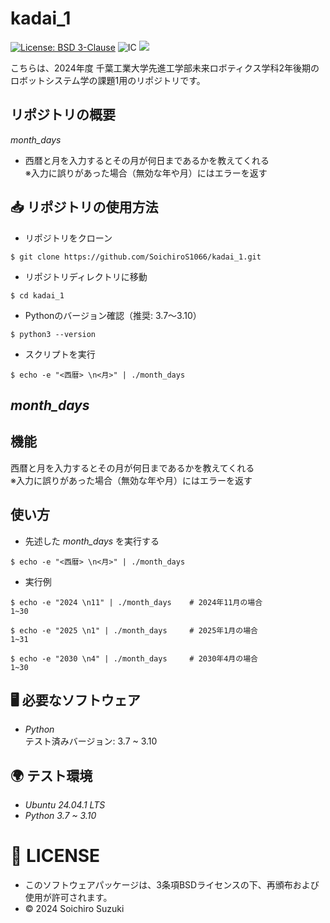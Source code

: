 # kadai_1
[![License: BSD 3-Clause](https://img.shields.io/badge/License-BSD%203--Clause-blue.svg)](https://opensource.org/licenses/BSD-3-Clause)
![IC](https://github.com/SoichiroS1066/kadai_1/actions/workflows/test_month_days.yml/badge.svg)
<img src="https://img.shields.io/badge/-Python-yellow.svg?logo=python&style=for-the-badge">

こちらは、2024年度 千葉工業大学先進工学部未来ロボティクス学科2年後期のロボットシステム学の課題1用のリポジトリです。

## リポジトリの概要
*month_days*
- 西暦と月を入力するとその月が何日まであるかを教えてくれる  
※入力に誤りがあった場合（無効な年や月）にはエラーを返す

## 📥 リポジトリの使用方法
- リポジトリをクローン  
```
$ git clone https://github.com/SoichiroS1066/kadai_1.git
```  
- リポジトリディレクトリに移動
```
$ cd kadai_1
```
- Pythonのバージョン確認（推奨: 3.7〜3.10）
```
$ python3 --version
```
- スクリプトを実行
```
$ echo -e "<西暦> \n<月>" | ./month_days
```

## *month_days*

## 機能
西暦と月を入力するとその月が何日まであるかを教えてくれる  
※入力に誤りがあった場合（無効な年や月）にはエラーを返す

## 使い方
- 先述した *month_days* を実行する  
  
`$ echo -e "<西暦> \n<月>" | ./month_days`  

- 実行例
```
$ echo -e "2024 \n11" | ./month_days    # 2024年11月の場合
1~30

$ echo -e "2025 \n1" | ./month_days     # 2025年1月の場合
1~31

$ echo -e "2030 \n4" | ./month_days     # 2030年4月の場合
1~30
```
## 🖥️ 必要なソフトウェア
- *Python*  
テスト済みバージョン: 3.7 ~ 3.10

## 🌍 テスト環境
- *Ubuntu 24.04.1 LTS*
- *Python 3.7 ~ 3.10*

# 📄 LICENSE
- このソフトウェアパッケージは、3条項BSDライセンスの下、再頒布および使用が許可されます。
- © 2024 Soichiro Suzuki
